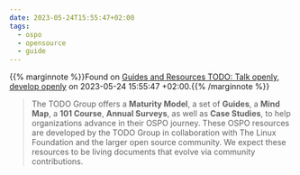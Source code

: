 ```yaml
---
date: 2023-05-24T15:55:47+02:00
tags:
  - ospo
  - opensource
  - guide
---
```

{{% marginnote %}}Found on [Guides and Resources  TODO: Talk openly, develop openly](https://web.archive.org/web/20230524155547/https://todogroup.org/guides/) on 2023-05-24 15:55:47 +02:00.{{% /marginnote %}}

> The TODO Group offers a **Maturity Model**, a set of **Guides**, a **Mind Map**, a **101 Course**, **Annual Surveys**, as well as **Case Studies**, to help organizations advance in their OSPO journey. These OSPO resources are developed by the TODO Group in collaboration with The Linux Foundation and the larger open source community. We expect these resources to be living documents that evolve via community contributions.